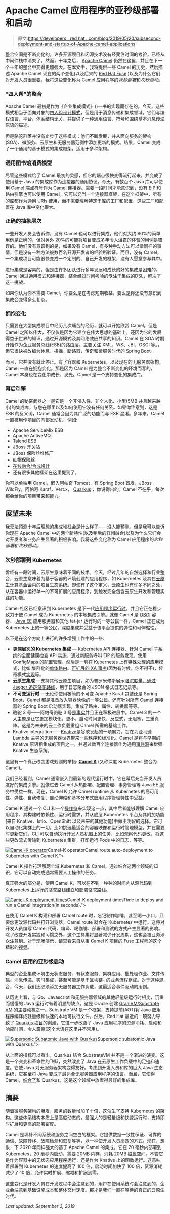 # Apache Camel 应用程序的亚秒级部署和启动

> 原文:[https://developers . red hat . com/blog/2019/05/20/subsecond-deployment-and-startup-of-Apache-camel-applications](https://developers.redhat.com/blog/2019/05/20/subsecond-deployment-and-startup-of-apache-camel-applications)

整合空间是不断变化的。许多开源项目和闭源技术没有经受住时间的考验，已经从中间件栈中消失了。然而，十年之后， [Apache Camel](https://camel.apache.org/) 仍然在这里，并且在下一个十年的整合中变得更加强大。在本文中，我将提供一些 Camel 的历史，然后描述 Apache Camel 现在的两个变化(以及后来的 [Red Hat Fuse](https://developers.redhat.com/products/fuse/overview/) )以及为什么它们对开发人员很重要。我将这些变化称为 Camel 应用程序的*次秒部署*和*次秒启动*。

### “四人帮”的整合

Apache Camel 最初是作为《企业集成模式》()一书的实现而存在的。今天，这些模式相当于面向对象的[四人组设计模式](https://www.amazon.com/Design-Patterns-Elements-Reusable-Object-Oriented/dp/0201633612/ref=sr_1_3?crid=S8G9XY6IXKGL&keywords=gang+of+four+design+patterns&qid=1557951062&s=books&sprefix=gang+of+four%2Cstripbooks%2C168&sr=1-3)，但是用于消息传递和集成领域。它们与编程语言、平台、体系结构无关，并提供了一种通用语言、符号和围绕基本消息传递原语的描述。

但是骆驼群落并没有止步于这些模式；他们不断发展，并从面向服务的架构(SOA)、微服务、云原生和无服务器范例中添加更新的模式。结果，Camel 变成了一个通用的基于模式的集成框架，适用于多种架构。

### 通用图书馆消费模型

尽管这些模式给了 Camel 最初的灵感，但它的端点很快变得流行起来，并变成了使用基于 Java 的集成库作为连接器的通用协议。今天，有数百个 Java 库可以使用 Camel 端点符号作为 Camel 连接器。需要一段时间才能意识到，没有 EIP 和路由引擎也可以使用 Camel。它可以充当一个连接器框架，在这个框架中，所有的库都作为通用 URIs 使用，而不需要理解特定于库的工厂和配置，这些工厂和配置在 Java 库中变化很大。

### 正确的抽象层次

一些开发人员会告诉你，没有 Camel 也可以进行集成，他们对大约 80%的简单用例是正确的，但对另外 20%的可能将项目变成多年令人沮丧的体验的用例是错误的。他们没有意识到的是，如果没有 Camel，有多种手动方法可以做同样的事情，但是没有一种方法被数百名开源开发者的经验所验证。而且，没有 Camel，一个集成项目可能很快变成一个定制的、自己开发的框架，没有人愿意参与其中。

进行集成是容易的，但是由许多团队进行多年发展和成长的好的集成是困难的。 Camel 通过通用模式和连接器，结合经过时间考验的专注于集成的[DSL](https://developers.redhat.com/blog/2017/12/21/camel-dsl-choose/)，解决了这一挑战。

如果你认为你不需要 Camel，你要么是在考虑短期收益，要么是你还没有意识到集成会变得多么复杂。

### 拥抱变化

只需要在大型集成项目中经历几次痛苦的经历，就可以开始欣赏 Camel。但是 Camel 之所以伟大，不仅仅是因为它建立在伟大思想的基础上，还因为它的发展得益于世界的知识，通过开源模式及其网络效应共享的知识。Camel 在 SOA 时期开始作为企业服务总线(ESB)的路由层，主要关注 XML、WS、JBI、OSGI 等。，但它很快被改编为休息，招摇，断路器，传奇和微服务时代的 Spring Boot。

而且，它并没有就此停止。有了容器和 Kubernetes，以及现在的无服务器架构，Camel 一直在拥抱变化。那是因为 Camel 是为整合不断变化的环境而写的，Camel 本身也在变化中成长、发光。Camel 是一个支持变化的集成库。

### 幕后引擎

Camel 的秘密武器之一是它是一个非侵入性、非个人化、小型(5MB 并且越来越小)的集成库，与您在哪里以及如何使用它没有任何关系。如果你注意到，这是 ESB 的反义词，Camel 通常会因为其广泛的功能而与 ESB 混淆。多年来，Camel 一直被用作项目的内部发动机，例如:

*   Apache ServiceMix ESB
*   Apache ActiveMQ
*   Talend ESB
*   JBoss 开关站
*   JBoss 保险丝维修厂
*   红帽保险丝
*   [在线融合/合成设计](https://syndesis.io/)
*   还有很多其他框架在这里提到了。

你可以单独用 Camel，嵌入阿帕奇 Tomcat，有 Spring Boot 首发，JBoss WildFly，阿帕奇 Karaf，Vert.x， [Quarkus](https://quarkus.io/extensions/) ，你说得出的。Camel 不在乎，每次都会给你的项目带来超能力。

## 展望未来

我无法预测十年后理想的集成堆栈会是什么样子——没人能预测。但是我可以告诉你现在 Apache Camel 中的两个新特性(以及稍后的红帽融合)以及为什么它们会对开发者和业务产生显著的积极影响。我将这些变化称为 Camel 应用程序的*次秒部署*和*次秒启动*。

### 次秒部署到 Kubernetes

曾经有一段时间，云原生意味着不同的技术。今天，经过几年的自然选择和行业整合，云原生意味着为基于容器的环境创建的应用程序，如 Kubernetes 及其在[云原生计算基金会](https://www.cncf.io/)内的项目生态系统。即使有了这个定义，云原生也有许多不同之处，从在容器中运行单一的不可扩展的应用程序，到触发完全包含云原生开发和管理实践的功能。

Camel 社区已经意识到 Kubernetes 是下一代[应用程序运行时](https://developers.redhat.com/blog/2018/06/28/why-kubernetes-is-the-new-application-server/)，并且它正在稳步致力于使 Camel 成为 Kubernetes 的本地集成引擎。就像 Camel 是 [OSGi](https://www.osgi.org/developer/architecture/) 容器、 [Java EE](https://www.oracle.com/technetwork/java/javaee/overview/index.html) 应用服务器和其他 fat-jar 运行时的一等公民一样，Camel 正在成为 Kubernetes 上的一等公民，深度集成并受益于该平台提供的弹性和可伸缩性。

以下是在这个方向上进行的许多增强工作中的一些:

*   **更深层次的 Kubernetes 集成** — Kubernetes API 连接器、针对 Camel 子系统的全面健康检查 API 实施、通过新服务呼叫 EIP 的服务发现、使用 ConfigMaps 的配置管理。然后是一套在 Kubernetes 上有特殊处理的应用模式，比如:集群化的[单体路由](https://www.nicolaferraro.me/2017/10/17/creating-clustered-singleton-services-on-kubernetes/)、[可扩展的 XA 事务](https://access.redhat.com/documentation/en-us/red_hat_fuse/7.2/html/fuse_on_openshift_guide/camel-spring-boot_xa)(因为有时候，你不得不)，传奇模式[实现](https://www.nicolaferraro.me/2018/04/25/saga-pattern-in-apache-camel/)等。
*   **云原生集成** —支持其他云原生项目，如为普罗米修斯展示[骆驼度量、](https://brunonetid.github.io/2017/11/27/camel-prometheus-openshift.html)[通过 Jaeger 追踪骆驼路线](https://medium.com/jaegertracing/using-jaeger-to-trace-an-apache-camel-application-2b8118efbb4d)、用于日志聚合的 JSON 格式日志记录等。
*   **不可变运行时** —无论你使用极简的不可变 Apache Karaf 包装还是 Spring Boot，Camel 都是准备放入容器映像的一等公民。还有针对所有 Camel 连接器的 Spring Boot 启动器实现，集成了路由、属性、转换器等等。
*   骆驼 3 号——阿帕奇骆驼 3 号[是事实](https://medium.com/@davsclaus/work-on-apache-camel-3-has-finally-started-e6a4276a95d5)并且正在积极进展中。Camel 3 的一个大主题是让它更加模块化，更小，启动时间更快，反应式，无阻塞，三重真棒。这是为未来的云工作负载重组 Camel 所需的基础工作。
*   Knative integration——[Knative](https://cloud.google.com/knative/)是谷歌发起的一项努力，旨在为亚马逊 Lambda 主导的无服务器世界带来一些秩序和标准化。Camel 是[将](https://www.nicolaferraro.me/2018/12/10/camel-k-on-knative/)与早期的 Knative 原语相集成的项目之一，并通过数百个连接器作为通用[事件源](https://knative.dev/development/eventing/samples/apache-camel-source/)来增强 Knative 生态系统。

这里有一个真正改变游戏规则的举措: [**Camel K**](https://www.nicolaferraro.me/2018/10/15/introducing-camel-k/) (又称深度 Kubernetes 整合为 Camel)。

我们已经看到，Camel 通常嵌入到最新的现代运行时中，它在幕后充当开发人员友好的集成引擎。就像过去 Camel 从热部署、配置管理、事务管理等 Java EE 服务中受益一样。现在，Camel K 允许 Camel runtime 从 Kubernetes 的高可用性、弹性、自我修复、自动伸缩和基本分布式应用程序管理特性中受益。

Camel K 通过一个 CLI 和一个[操作符](https://coreos.com/operators/)来实现这一点，其中后者能够理解 Camel 应用程序、其构建时依赖性、运行时需求，并从底层 Kubernetes 平台及其附加功能(来自 Knative、Istio、OpenShift 以及未来的其他功能)中做出明智的选择。它可以自动化集群上的一切，比如挑选最适合的容器映像和运行时管理模型，并在需要时更新它们。CLI 可以自动执行开发人员机器上的任务，比如观察代码更改，将这些更改流式传输到 Kubernetes 集群，打印运行 Pods 中的日志，等等。

[![Camel-K operator](../Images/c2b3e0e9b01b5a4bf7182b1bd2666c15.png "Camel-K operator")](/sites/default/files/blog/2019/05/image3.png)Camel-K operatorCamel route auto-deployment to Kubernetes with Camel K.">

Camel K 操作符理解两个域:Kubernetes 和 Camel。通过结合这两个领域的知识，它可以自动完成通常需要人工操作的任务。

真正强大的部分是，使用 Camel K，可以在不到一秒钟的时间内从源代码到 Kubernetes 上运行的骆驼路线建立和部署骆驼路线。

[![Camel-K deployment times](../Images/00a193969693f6af6032ad4874673e2e.png "Camel-K deployment times")](/sites/default/files/blog/2019/05/image2.png)Camel-K deployment timesTime to deploy and run a Camel integration(in seconds).">

在使用 Camel K 构建和部署 Camel route 时，忘记制作咖啡，甚至喝一小口，只要您更改源代码并打开浏览器，Camel route 就会在 Kubernetes 中运行。这将对开发人员编写 Camel 代码、编译、喝咖啡、部署和测试的方式产生显著的影响。除了改变开发实践和习惯之外，这个工具集将显著减少开发周期，这也会被业务涉众注意到。对于现场演示，请查看来自从事 Camel K 项目的 Fuse 工程师的这个精彩的[视频](https://www.youtube.com/watch?v=51x9BewGCYA)。

### Camel 应用的亚秒级启动

典型的企业集成环境由无状态服务、有状态服务、集群应用、批处理作业、文件传输、消息传递、实时集成，甚至可能是基于[区块链-](https://techcrunch.com/2019/02/05/blockchain-as-integration-evolution/) 的业务流程组成。对于这种混合，今天，我们还必须添加无服务器工作负载，这最适合事件驱动的用例。

从历史上看，与 Go、Javascript 和无服务器领域的其他轻量级运行时相比，沉重而缓慢的 Java 运行时有着明显的缺点。这是 Oracle 创建 [GraalVM/Substrate VM](https://github.com/oracle/graal/tree/master/substratevm) 的主要动机之一。Substrate VM 是一个框架，支持提前(AOT)将 Java 应用程序编译成轻量级和快速的本地可执行文件。然后，Red Hat 最近的一项努力导致了 [Quarkus 项目](https://developers.redhat.com/blog/2019/03/07/quarkus-next-generation-kubernetes-native-java-framework/)的创建，它进一步改善了 Java 应用程序的资源消耗、启动和响应时间，令人震惊(这个术语在这里并不常用)。

[![Supersonic Subatomic Java with Quarkus](../Images/40580716b3a2a3b7f908f4bf02fce5bb.png "Supersonic Subatomic Java with Quarkus")](/sites/default/files/blog/2019/05/image1.png)Supersonic subatomic Java with Quarkus.">

从上面的指标可以看出，Quarkus 结合 SubstrateVM 并不是一个渐进的演变。这是一个突变和革命性的飞跃，突然改变了 Java 在云原生工作负载中的足迹和速度。它使 Java 对无服务器架构变得友好。考虑到开发人员和库的巨大 Java 生态系统，它甚至将 Java 变成了最适合无服务器应用程序的语言。而且，它使得 Camel，[结合了](https://quarkus.io/extensions/)和 Quarkus，这是这个领域中放置得最好的集成库。

## 摘要

随着微服务架构的爆发，服务的数量增加了十倍，这催生了支持 Kubernetes 的架构。这些体系结构本质上是高度动态的，最强大的是轻量级和快速运行时，支持即时扩展和更高的部署密度。

Camel 是填补不同系统和服务之间空白的框架。它提供数据一致性保证、可靠的通信、故障转移、故障检测和恢复等等，以一种使开发人员高效的方式。现在，想象一下 2020 年同样强大的基于 Apache Camel 的集成，它在 20 毫秒内部署到 Kubernetes，20 毫秒内启动，需要 20MB 内存，消耗 20MB 磁盘空间。不管它是作为容器中的无状态应用程序运行，还是作为 Knative 上的函数运行。这意味着部署到 Kubernetes 的速度提高了 100 倍，启动时间加快了 100 倍，资源消耗减少了 10 倍，允许实时扩展、缩减和扩展到零。

这些变化是开发人员在开发过程中会注意到的，用户在使用系统时会注意到的，企业会注意到基础设施成本和整体交付速度。那才是我们一直在等待的真正的云原生时代。

*Last updated: September 3, 2019*